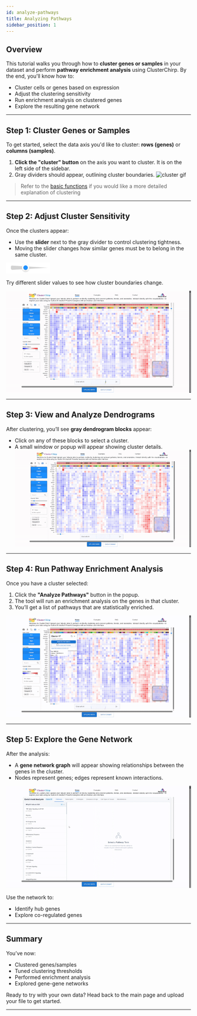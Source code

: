 ```yaml
---
id: analyze-pathways
title: Analyzing Pathways
sidebar_position: 1
---
```


## Overview

This tutorial walks you through how to **cluster genes or samples** in your dataset and perform **pathway enrichment analysis** using ClusterChirp. By the end, you'll know how to:

- Cluster cells or genes based on expression
- Adjust the clustering sensitivity
- Run enrichment analysis on clustered genes
- Explore the resulting gene network

---

## Step 1: Cluster Genes or Samples

To get started, select the data axis you'd like to cluster: **rows (genes)** or **columns (samples)**.

1. **Click the "cluster" button** on the axis you want to cluster. It is on the left side of the sidebar.
2. Gray dividers should appear, outlining cluster boundaries.
![cluster gif](/img/clustershowing.gif)

> Refer to the [basic functions](../basic-functions#how-to-cluster-cells) if you would like a more detailed explanation of clustering

---

## Step 2: Adjust Cluster Sensitivity

Once the clusters appear:

- Use the **slider** next to the gray divider to control clustering tightness.
- Moving the slider changes how similar genes must be to belong in the same cluster.

![Cluster slider](/img/cluster_slider.png)

Try different slider values to see how cluster boundaries change.

![cluster slider gif](/img/cluster-slider.gif)

---

## Step 3: View and Analyze Dendrograms

After clustering, you’ll see **gray dendrogram blocks** appear:

- Click on any of these blocks to select a cluster.
- A small window or popup will appear showing cluster details.
![click-dendrogram](/img/click-dendrogram.gif)

---

## Step 4: Run Pathway Enrichment Analysis

Once you have a cluster selected:

1. Click the **"Analyze Pathways"** button in the popup.
2. The tool will run an enrichment analysis on the genes in that cluster.
3. You’ll get a list of pathways that are statistically enriched.

![analyze-pathways](/img/analyze-pathways-button.gif)

---

## Step 5: Explore the Gene Network

After the analysis:

- A **gene network graph** will appear showing relationships between the genes in the cluster.
- Nodes represent genes; edges represent known interactions.

![gene-network](/img/gene-network.gif)

Use the network to:

- Identify hub genes
- Explore co-regulated genes

---

## Summary

You’ve now:

- Clustered genes/samples
- Tuned clustering thresholds
- Performed enrichment analysis
- Explored gene-gene networks

Ready to try with your own data? Head back to the main page and upload your file to get started.

---

